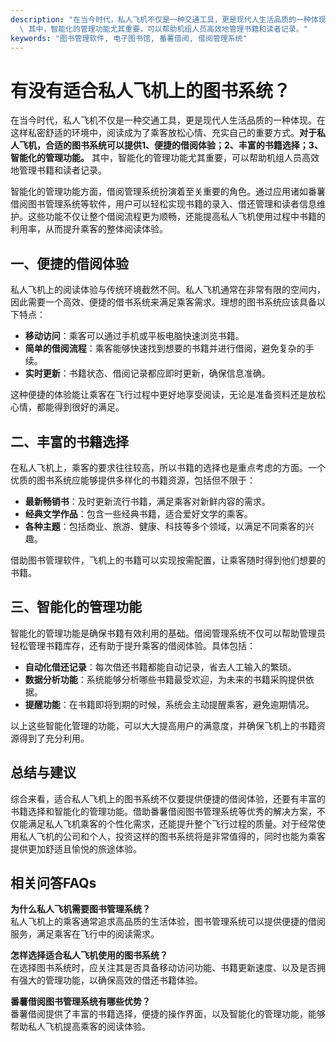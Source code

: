 ```yaml
---
description: "在当今时代，私人飞机不仅是一种交通工具，更是现代人生活品质的一种体现。在这样私密舒适的环境中，阅读成为了乘客放松心情、充实自己的重要方式。**对于私人飞机，合适的图书系统可以提供1、便捷的借阅体验；2、丰富的书籍选择；3、智能化的管理功能。**\
  \ 其中，智能化的管理功能尤其重要，可以帮助机组人员高效地管理书籍和读者记录。"
keywords: "图书管理软件, 电子图书馆, 番薯借阅, 借阅管理系统"
---
```

# 有没有适合私人飞机上的图书系统？

在当今时代，私人飞机不仅是一种交通工具，更是现代人生活品质的一种体现。在这样私密舒适的环境中，阅读成为了乘客放松心情、充实自己的重要方式。**对于私人飞机，合适的图书系统可以提供1、便捷的借阅体验；2、丰富的书籍选择；3、智能化的管理功能。** 其中，智能化的管理功能尤其重要，可以帮助机组人员高效地管理书籍和读者记录。

智能化的管理功能方面，借阅管理系统扮演着至关重要的角色。通过应用诸如番薯借阅图书管理系统等软件，用户可以轻松实现书籍的录入、借还管理和读者信息维护。这些功能不仅让整个借阅流程更为顺畅，还能提高私人飞机使用过程中书籍的利用率，从而提升乘客的整体阅读体验。

## **一、便捷的借阅体验**

私人飞机上的阅读体验与传统环境截然不同。私人飞机通常在非常有限的空间内，因此需要一个高效、便捷的借书系统来满足乘客需求。理想的图书系统应该具备以下特点：

- **移动访问**：乘客可以通过手机或平板电脑快速浏览书籍。
- **简单的借阅流程**：乘客能够快速找到想要的书籍并进行借阅，避免复杂的手续。
- **实时更新**：书籍状态、借阅记录都应即时更新，确保信息准确。

这种便捷的体验能让乘客在飞行过程中更好地享受阅读，无论是准备资料还是放松心情，都能得到很好的满足。

## **二、丰富的书籍选择**

在私人飞机上，乘客的要求往往较高，所以书籍的选择也是重点考虑的方面。一个优质的图书系统应能够提供多样化的书籍资源，包括但不限于：

- **最新畅销书**：及时更新流行书籍，满足乘客对新鲜内容的需求。
- **经典文学作品**：包含一些经典书籍，适合爱好文学的乘客。
- **各种主题**：包括商业、旅游、健康、科技等多个领域，以满足不同乘客的兴趣。

借助图书管理软件，飞机上的书籍可以实现按需配置，让乘客随时得到他们想要的书籍。

## **三、智能化的管理功能**

智能化的管理功能是确保书籍有效利用的基础。借阅管理系统不仅可以帮助管理员轻松管理书籍库存，还有助于提升乘客的借阅体验。具体包括：

- **自动化借还记录**：每次借还书籍都能自动记录，省去人工输入的繁琐。
- **数据分析功能**：系统能够分析哪些书籍最受欢迎，为未来的书籍采购提供依据。
- **提醒功能**：在书籍即将到期的时候，系统会主动提醒乘客，避免逾期情况。

以上这些智能化管理的功能，可以大大提高用户的满意度，并确保飞机上的书籍资源得到了充分利用。

## **总结与建议**

综合来看，适合私人飞机上的图书系统不仅要提供便捷的借阅体验，还要有丰富的书籍选择和智能化的管理功能。借助番薯借阅图书管理系统等优秀的解决方案，不仅能满足私人飞机乘客的个性化需求，还能提升整个飞行过程的质量。对于经常使用私人飞机的公司和个人，投资这样的图书系统将是非常值得的，同时也能为乘客提供更加舒适且愉悦的旅途体验。

## 相关问答FAQs

**为什么私人飞机需要图书管理系统？**  
私人飞机上的乘客通常追求高品质的生活体验，图书管理系统可以提供便捷的借阅服务，满足乘客在飞行中的阅读需求。

**怎样选择适合私人飞机使用的图书系统？**  
在选择图书系统时，应关注其是否具备移动访问功能、书籍更新速度、以及是否拥有强大的管理功能，以确保高效的借还书籍体验。

**番薯借阅图书管理系统有哪些优势？**  
番薯借阅提供了丰富的书籍选择，便捷的操作界面，以及智能化的管理功能，能够帮助私人飞机提高乘客的阅读体验。
